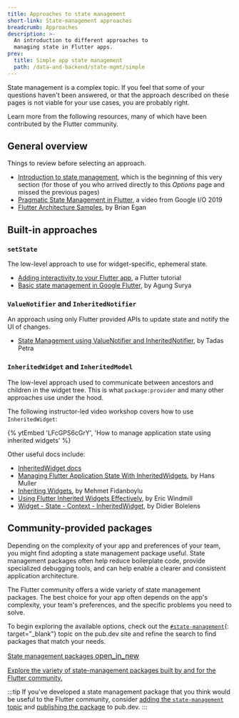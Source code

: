 ```yaml
---
title: Approaches to state management
short-link: State-management approaches
breadcrumb: Approaches
description: >-
  An introduction to different approaches to
  managing state in Flutter apps.
prev:
  title: Simple app state management
  path: /data-and-backend/state-mgmt/simple
---
```


State management is a complex topic.
If you feel that some of your questions haven't been answered,
or that the approach described on these pages
is not viable for your use cases, you are probably right.

Learn more from the following resources,
many of which have been contributed by the Flutter community.

## General overview

Things to review before selecting an approach.

* [Introduction to state management][],
  which is the beginning of this very section
  (for those of you who arrived directly to this _Options_ page
  and missed the previous pages)
* [Pragmatic State Management in Flutter][],
  a video from Google I/O 2019
* [Flutter Architecture Samples][], by Brian Egan

[Flutter Architecture Samples]: https://fluttersamples.com/
[Introduction to state management]: /data-and-backend/state-mgmt/intro
[Pragmatic State Management in Flutter]: {{site.yt.watch}}?v=d_m5csmrf7I

## Built-in approaches

### `setState`

The low-level approach to use for widget-specific, ephemeral state.

* [Adding interactivity to your Flutter app][], a Flutter tutorial
* [Basic state management in Google Flutter][], by Agung Surya

[Adding interactivity to your Flutter app]: /ui/interactivity
[Basic state management in Google Flutter]: {{site.medium}}/@agungsurya/basic-state-management-in-google-flutter-6ee73608f96d

<a id="valuenotifier-inheritednotifier" aria-hidden="true"></a>

### `ValueNotifier` and `InheritedNotifier`

An approach using only Flutter provided APIs to
update state and notify the UI of changes.

* [State Management using ValueNotifier and InheritedNotifier][], by Tadas Petra

[State Management using ValueNotifier and InheritedNotifier]: https://www.hungrimind.com/articles/flutter-state-management

<a id="inheritedwidget-inheritedmodel" aria-hidden="true"></a>

### `InheritedWidget` and `InheritedModel`

The low-level approach used to
communicate between ancestors and children in the widget tree.
This is what `package:provider` and many other approaches use under the hood.

The following instructor-led video workshop covers how to
use `InheritedWidget`:

{% ytEmbed 'LFcGPS6cGrY', 'How to manage application state using inherited widgets' %}

Other useful docs include:

* [InheritedWidget docs][]
* [Managing Flutter Application State With InheritedWidgets][],
  by Hans Muller
* [Inheriting Widgets][], by Mehmet Fidanboylu
* [Using Flutter Inherited Widgets Effectively][], by Eric Windmill
* [Widget - State - Context - InheritedWidget][], by Didier Bolelens

[InheritedWidget docs]: {{site.api}}/flutter/widgets/InheritedWidget-class.html
[Inheriting Widgets]: {{site.medium}}/@mehmetf_71205/inheriting-widgets-b7ac56dbbeb1
[Managing Flutter Application State With InheritedWidgets]: {{site.flutter-medium}}/managing-flutter-application-state-with-inheritedwidgets-1140452befe1
[Using Flutter Inherited Widgets Effectively]: https://ericwindmill.com/articles/inherited_widget/
[Widget - State - Context - InheritedWidget]: https://www.didierboelens.com/2018/06/widget---state---context---inheritedwidget/

## Community-provided packages

Depending on the complexity of your app and preferences of your team,
you might find adopting a state management package useful.
State management packages often help reduce boilerplate code,
provide specialized debugging tools, and can help
enable a clearer and consistent application architecture.

The Flutter community offers a wide variety of state management packages.
The best choice for your app often depends on the app's complexity,
your team's preferences, and the specific problems you need to solve.

To begin exploring the available options,
check out the [`#state-management`][]{: target="_blank"} topic on the pub.dev site and
refine the search to find packages that match your needs.

<div class="card-grid">
  <a class="card outlined-card" href="{{site.pub}}/packages?q=topic%3Astate-management" target="_blank">
    <div class="card-header">
      <span class="card-title">
        <span>State management packages</span>
        <span class="material-symbols" aria-hidden="true" style="font-size: 1rem;" translate="no">open_in_new</span>
      </span>
    </div>
    <div class="card-content">
      <p>Explore the variety of state-management packages built by and for the Flutter community.</p>
    </div>
  </a>
</div>

:::tip
If you've developed a state management package that
you think would be useful to the Flutter community,
consider [adding the `state-management` topic][pub-topics] and
[publishing the package][pub-publish] to pub.dev.
:::

[`#state-management`]: {{site.pub}}/packages?q=topic%3Astate-management
[pub-topics]: {{site.dart-site}}/tools/pub/pubspec#topics
[pub-publish]: {{site.dart-site}}/tools/pub/publishing
